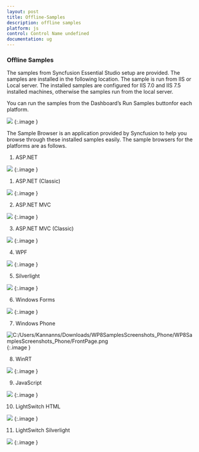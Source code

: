 ```yaml
---
layout: post
title: Offline-Samples
description: offline samples
platform: js
control: Control Name undefined
documentation: ug
---
```


### Offline Samples

The samples from Syncfusion Essential Studio setup are provided. The samples are installed in the following location. The sample is run from IIS or Local server. The installed samples are configured for IIS 7.0 and IIS 7.5 installed machines, otherwise the samples run from the local server.

You can run the samples from the Dashboard’s Run Samples buttonfor each platform. 



![](Offline-Samples_images/Offline-Samples_img1.png)
{:.image }


The Sample Browser is an application provided by Syncfusion to help you browse through these installed samples easily. The sample browsers for the platforms are as follows.

1. ASP.NET



![](Offline-Samples_images/Offline-Samples_img2.png)
{:.image }




1. ASP.NET (Classic)



![](Offline-Samples_images/Offline-Samples_img3.png)
{:.image }




2. ASP.NET MVC



![](Offline-Samples_images/Offline-Samples_img4.png)
{:.image }




3. ASP.NET MVC (Classic)



![](Offline-Samples_images/Offline-Samples_img5.png)
{:.image }




4. WPF



![](Offline-Samples_images/Offline-Samples_img6.png)
{:.image }




5. Silverlight



![](Offline-Samples_images/Offline-Samples_img7.png)
{:.image }




6. Windows Forms



![](Offline-Samples_images/Offline-Samples_img8.png)
{:.image }




7. Windows Phone



![C:/Users/Kannanns/Downloads/WP8SamplesScreenshots_Phone/WP8SamplesScreenshots_Phone/FrontPage.png](Offline-Samples_images/Offline-Samples_img9.png)
{:.image }




8. WinRT



![](Offline-Samples_images/Offline-Samples_img10.png)
{:.image }




9. JavaScript



![](Offline-Samples_images/Offline-Samples_img11.png)
{:.image }




10. LightSwitch HTML



![](Offline-Samples_images/Offline-Samples_img12.png)
{:.image }




11. LightSwitch Silverlight



![](Offline-Samples_images/Offline-Samples_img13.png)
{:.image }


